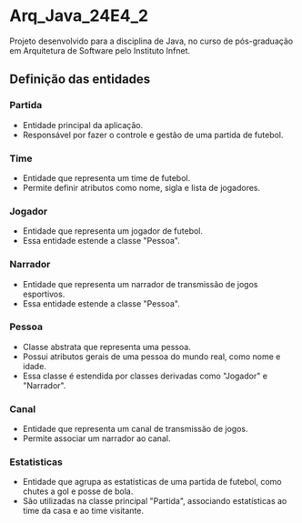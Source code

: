 # Arq_Java_24E4_2
Projeto desenvolvido para a disciplina de Java, no curso de pós-graduação em Arquitetura de Software pelo Instituto Infnet.

## Definição das entidades

### Partida
- Entidade principal da aplicação.
- Responsável por fazer o controle e gestão de uma partida de futebol.

### Time
- Entidade que representa um time de futebol.
- Permite definir atributos como nome, sigla e lista de jogadores.

### Jogador
- Entidade que representa um jogador de futebol.
- Essa entidade estende a classe "Pessoa".

### Narrador
- Entidade que representa um narrador de transmissão de jogos esportivos.
- Essa entidade estende a classe "Pessoa".

### Pessoa
- Classe abstrata que representa uma pessoa.
- Possui atributos gerais de uma pessoa do mundo real, como nome e idade.
- Essa classe é estendida por classes derivadas como "Jogador" e "Narrador".

### Canal
- Entidade que representa um canal de transmissão de jogos.
- Permite associar um narrador ao canal.

### Estatisticas
- Entidade que agrupa as estatísticas de uma partida de futebol, como chutes a gol e posse de bola.
- São utilizadas na classe principal "Partida", associando estatísticas ao time da casa e ao time visitante.
